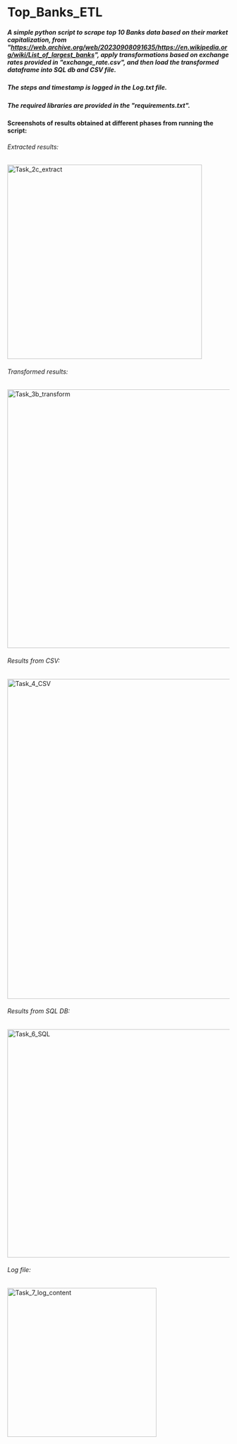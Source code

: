 # Top_Banks_ETL

##### A simple python script to scrape top 10 Banks data based on their market capitalization, from "https://web.archive.org/web/20230908091635/https://en.wikipedia.org/wiki/List_of_largest_banks", apply transformations based on exchange rates provided in "exchange_rate.csv", and then load the transformed dataframe into SQL db and CSV file. 

##### The steps and timestamp is logged in the Log.txt file.

##### The required libraries are provided in the "requirements.txt".

#### Screenshots of results obtained at different phases from running the script:
###### Extracted results:
<img width="441" alt="Task_2c_extract" src="https://github.com/S99C/Top_Banks_ETL/assets/79993232/c0d854ae-6eff-47a5-8316-aef352c57d3b">

###### Transformed results:
<img width="587" alt="Task_3b_transform" src="https://github.com/S99C/Top_Banks_ETL/assets/79993232/52d11d9f-689e-4eb6-8fb3-912bc07e7564">

###### Results from CSV:
<img width="726" alt="Task_4_CSV" src="https://github.com/S99C/Top_Banks_ETL/assets/79993232/22750070-52fd-4582-a3dd-ed6795814769">

###### Results from SQL DB:
<img width="518" alt="Task_6_SQL" src="https://github.com/S99C/Top_Banks_ETL/assets/79993232/9a26efe2-0c98-49c8-a6e2-950f71838917">

###### Log file:
<img width="338" alt="Task_7_log_content" src="https://github.com/S99C/Top_Banks_ETL/assets/79993232/3617bd3b-cc51-4b6b-95ce-ed1edbb16948">
